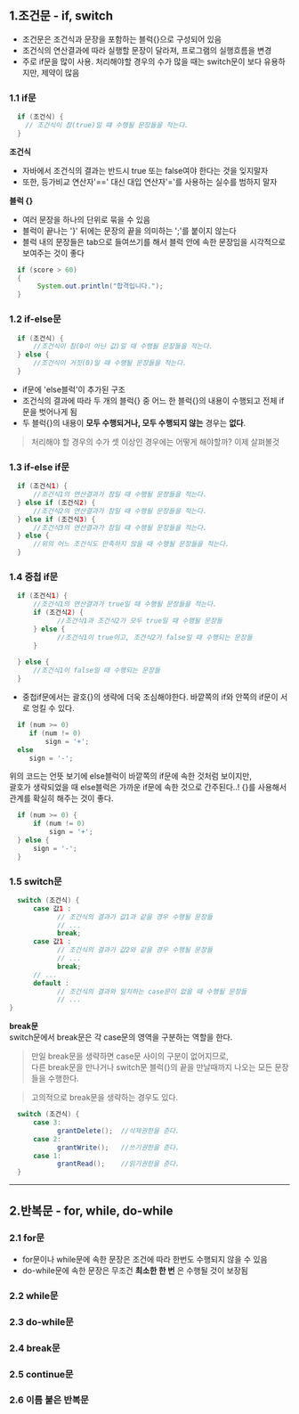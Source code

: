 ## 1.조건문 - if, switch
- 조건문은 조건식과 문장을 포함하는 블럭{}으로 구성되어 있음
- 조건식의 연산결과에 따라 실행할 문장이 달라져, 프로그램의 실행흐름을 변경
- 주로 if문을 많이 사용. 처리해야할 경우의 수가 많을 때는 switch문이 보다 유용하지만, 제약이 많음
      
### 1.1 if문
```java
  if (조건식) {
    // 조건식이 참(true)일 떄 수행될 문장들을 적는다.
  }
```
**조건식**    
- 자바에서 조건식의 결과는 반드시 true 또는 false여야 한다는 것을 잊지말자   
- 또한, 등가비교 연산자'==' 대신 대입 연산자'='를 사용하는 실수를 범하지 말자     
     
**블럭 {}**   
- 여러 문장을 하나의 단위로 묶을 수 있음
- 블럭이 끝나는 '}' 뒤에는 문장의 끝을 의미하는 ';'를 붙이지 않는다
- 블럭 내의 문장들은 tab으로 들여쓰기를 해서 블럭 안에 속한 문장임을 시각적으로 보여주는 것이 좋다   

```java
  if (score > 60) 
  {
       System.out.println("합격입니다.");
  }
```

### 1.2 if-else문
```java
  if (조건식) {
      //조건식이 참(0이 아닌 값)일 때 수행될 문장들을 적는다.
  } else {
      //조건식이 거짓(0)일 때 수행될 문장들을 적는다.
  }
```
- if문에 'else블럭'이 추가된 구조
- 조건식의 결과에 따라 두 개의 블럭{} 중 어느 한 블럭{}의 내용이 수행되고 전체 if문을 벗어나게 됨
- 두 블럭{}의 내용이 **모두 수행되거나, 모두 수행되지 않는** 경우는 **없다**.    
     
> 처리해야 할 경우의 수가 셋 이상인 경우에는 어떻게 해야할까? 이제 살펴볼것    
    
### 1.3 if-else if문
```java
  if (조건식1) {
      //조건식1의 연산결과가 참일 때 수행될 문장들을 적는다.
  } else if (조건식2) {
      //조건식2의 연산결과가 참일 때 수행될 문장들을 적는다.
  } else if (조건식3) {
      //조건식3의 연산결과가 참일 떄 수행될 문장들을 적는다.
  } else {
      //위의 어느 조건식도 만족하지 않을 때 수행될 문장들을 적는다.
  }
```
### 1.4 중첩 if문
```java
  if (조건식1) {
      //조건식1의 연산결과가 true일 때 수행될 문장들을 적는다.
      if (조건식2) {
            //조건식1과 조건식2가 모두 true일 때 수행될 문장들
      } else {
            //조건식1이 true이고, 조건식2가 false일 때 수행되는 문장들
      }
  
  } else {
      //조건식1이 false일 때 수행되는 문장들
  }
```
- 중첩if문에서는 괄호{}의 생략에 더욱 조심해야한다. 바깥쪽의 if와 안쪽의 if문이 서로 엉킬 수 있다.    
```java
  if (num >= 0)
     if (num != 0)
         sign = '+';
  else
     sign = '-';
```
위의 코드는 언뜻 보기에 else블럭이 바깥쪽의 if문에 속한 것처럼 보이지만,     
괄호가 생략되었을 때 else블럭은 가까운 if문에 속한 것으로 간주된다..! {}를 사용해서 관계를 확실히 해주는 것이 좋다.    
```java
  if (num >= 0) {
      if (num != 0)
          sign = '+';
  } else {
      sign = '-';
  }
```
    
### 1.5 switch문
```java
  switch (조건식) {
      case 값1 :
            // 조건식의 결과가 값1과 같을 경우 수행될 문장들
            // ...
            break;
      case 값1 :
            // 조건식의 결과가 값2와 같을 경우 수행될 문장들
            // ...
            break;
      // ...
      default : 
            // 조건식의 결과와 일치하는 case문이 없을 때 수행될 문장들
            // ...
}
```
**break문**     
switch문에서 break문은 각 case문의 영역을 구분하는 역할을 한다.     
> 만일 break문을 생략하면 case문 사이의 구분이 없어지므로,     
다른 break문을 만나거나 switch문 블럭{}의 끝을 만날때까지 나오는 모든 문장들을 수행한다.      
     
> 고의적으로 break문을 생략하는 경우도 있다.
```java
  switch (조건식) {
      case 3:
            grantDelete();  //삭제권한을 준다.
      case 2: 
            grantWrite();   //쓰기권한을 준다.
      case 1:
            grantRead();    //읽기권한을 준다.
  }
```
    
 ------
     
## 2.반복문 - for, while, do-while
### 2.1 for문
- for문이나 while문에 속한 문장은 조건에 따라 한번도 수행되지 않을 수 있음
- do-while문에 속한 문장은 무조건 **최소한 한 번** 은 수행될 것이 보장됨


### 2.2 while문

### 2.3 do-while문

### 2.4 break문

### 2.5 continue문

### 2.6 이름 붙은 반복문
